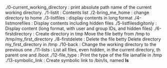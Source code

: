 ./0-current_working_directory : print absolute path name of the current working directory.
./1-listit : Contents list
./2-bring_me_home : change directory to home
./3-listfiles : display contents in long format
./4-listmorefiles : Display contents including hidden files
./5-listfilesdigitonly : Display content (long format, with user and group IDs, and hidden files)
./6-firstdirectory : Create directory in tmp
Move the file betty from /tmp to /tmp/my_first_directory
./8-firstdelete : Delete the file betty
Delete directory my_first_directory in /tmp
./10-back : Change the working directory to the previous one
./11-lists : List all files, even hidden, in the current directory, th parent one and /boot
./12-file_type : Print the type of the file iamafile in /tmp
./13-symbolic_link : Create symbolic link to /bin/ls, named __ls__
